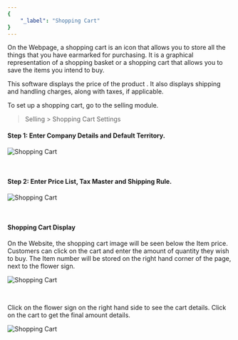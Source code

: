 ```yaml
---
{
	"_label": "Shopping Cart"
}
---
```

On the Webpage, a shopping cart is an icon that allows you to store all the things that you have earmarked for purchasing. It is a graphical representation of a shopping basket or a shopping cart that allows you to save the items you intend to buy. 

This software displays the price of the product . It also displays shipping and handling charges, along with taxes, if applicable.

To set up a shopping cart, go to the selling module.

> Selling > Shopping Cart Settings


#### Step 1: Enter Company Details and Default Territory.


![Shopping Cart](img/shopping-cart-1.png)

<br>

#### Step 2: Enter Price List, Tax Master and Shipping Rule.


![Shopping Cart](img/shopping-cart-2.png)

<br>

#### Shopping Cart Display

On the Website, the shopping cart image will be seen below the Item price. Customers can click on the cart and enter the amount of quantity they wish to buy. The Item number will be stored on the right hand corner of the page, next to the flower sign.

![Shopping Cart](img/shopping-cart-display-1.png)

<br>

Click on the flower sign on the right hand side to see the cart details. Click on the cart to get the final amount details.


![Shopping Cart](img/shopping-cart-display-amount.png)

